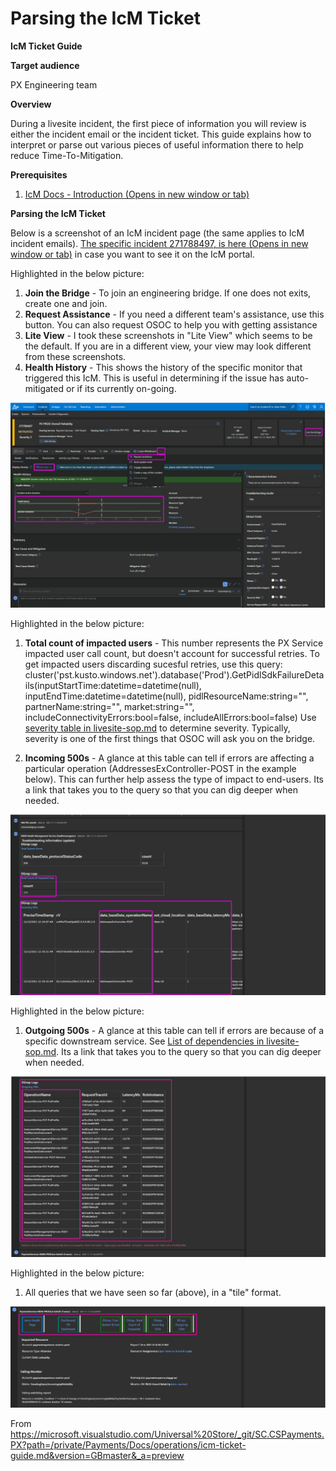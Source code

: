 # Parsing the IcM Ticket

**IcM Ticket Guide**

**Target audience**

PX Engineering team

**Overview**

During a livesite incident, the first piece of information you will review is either the incident email or the incident ticket. This guide explains how to interpret or parse out various pieces of useful information there to help reduce Time-To-Mitigation.

**Prerequisites**

1. [IcM Docs - Introduction (Opens in new window or tab)](https://icmdocs.azurewebsites.net/onboarding/introduction.html)

**Parsing the IcM Ticket**

Below is a screenshot of an IcM incident page (the same applies to IcM incident emails). [The specific incident 271788497, is here (Opens in new window or tab)](https://portal.microsofticm.com/imp/v3/incidents/details/271788497/home) in case you want to see it on the IcM portal.

Highlighted in the below picture:

1. **Join the Bridge** - To join an engineering bridge. If one does not exits, create one and join.
2. **Request Assistance** - If you need a different team's assistance, use this button. You can also request OSOC to help you with getting assistance
3. **Lite View** - I took these screenshots in "Lite View" which seems to be the default. If you are in a different view, your view may look different from these screenshots.
4. **Health History** - This shows the history of the specific monitor that triggered this IcM. This is useful in determining if the issue has auto-mitigated or if its currently on-going.

![alt text](./Images/image.png)

Highlighted in the below picture:

1. **Total count of impacted users** - This number represents the PX Service impacted user call count, but doesn't account for successful retries. To get impacted users discarding sucesful retries, use this query: cluster('pst.kusto.windows.net').database('Prod').GetPidlSdkFailureDetails(inputStartTime:datetime=datetime(null), inputEndTime:datetime=datetime(null), pidlResourceName:string="", partnerName:string="", market:string="", includeConnectivityErrors:bool=false, includeAllErrors:bool=false) Use [severity table in livesite-sop.md](https://microsoft.visualstudio.com/Universal%20Store/_git/SC.CSPayments.PX?path=/private/Payments/Docs/operations/livesite-sop.md&version=GBmaster&anchor=severity) to determine severity. Typically, severity is one of the first things that OSOC will ask you on the bridge.

2. **Incoming 500s** - A glance at this table can tell if errors are affecting a particular operation (AddressesExController-POST in the example below). This can further help assess the type of impact to end-users. Its a link that takes you to the query so that you can dig deeper when needed.

![alt text](./Images/image1.png)

Highlighted in the below picture:

1. **Outgoing 500s** - A glance at this table can tell if errors are because of a specific downstream service. See [List of dependencies in livesite-sop.md](https://microsoft.visualstudio.com/Universal%20Store/_git/SC.CSPayments.PX?path=/private/Payments/Docs/operations/livesite-sop.md&version=GBmaster&anchor=dependencies). Its a link that takes you to the query so that you can dig deeper when needed.

![alt text](./Images/image2.png)

Highlighted in the below picture:
1. All queries that we have seen so far (above), in a "tile" format.

![alt text](./Images/image3.png)

From https://microsoft.visualstudio.com/Universal%20Store/_git/SC.CSPayments.PX?path=/private/Payments/Docs/operations/icm-ticket-guide.md&version=GBmaster&_a=preview
